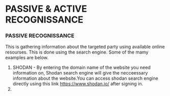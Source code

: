 # PASSIVE & ACTIVE RECOGNISSANCE

### PASSIVE RECOGNISSANCE

This is gathering information about the targeted party using available online resourses. This is done using the search engine. Some of the mamy examples are below.


1. SHODAN - By entering the domain name of the website you need information on, Shodan search engine will give the necceessary information about the website.You can access shodan search engine directly using this link https://www.shodan.io/ after signing in.
2. 
